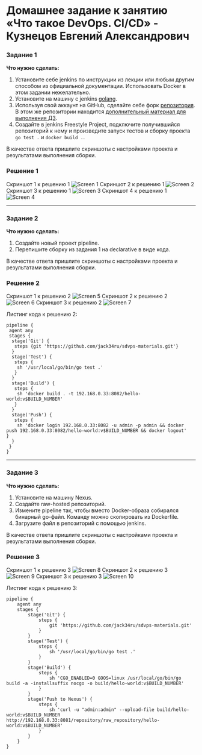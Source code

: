 # Домашнее задание к занятию «Что такое DevOps. СI/СD» - Кузнецов Евгений Александрович

### Задание 1


**Что нужно сделать:**

1. Установите себе jenkins по инструкции из лекции или любым другим способом из официальной документации. Использовать Docker в этом задании нежелательно.
2. Установите на машину с jenkins [golang](https://golang.org/doc/install).
3. Используя свой аккаунт на GitHub, сделайте себе форк [репозитория](https://github.com/netology-code/sdvps-materials.git). В этом же репозитории находится [дополнительный материал для выполнения ДЗ](https://github.com/netology-code/sdvps-materials/blob/main/CICD/8.2-hw.md).
3. Создайте в jenkins Freestyle Project, подключите получившийся репозиторий к нему и произведите запуск тестов и сборку проекта ```go test .``` и  ```docker build .```.

В качестве ответа пришлите скриншоты с настройками проекта и результатами выполнения сборки.

### Решение 1

Скриншот 1 к решению 1
![Screen 1](https://github.com/jack34ru/DevOps-CI-CD/blob/master/screenshots/Screenshot_75.png)
Скриншот 2 к решению 1
![Screen 2](https://github.com/jack34ru/DevOps-CI-CD/blob/master/screenshots/Screenshot_76.png)
Скриншот 3 к решению 1
![Screen 3](https://github.com/jack34ru/DevOps-CI-CD/blob/master/screenshots/Screenshot_77.png)
Скриншот 4 к решению 1
![Screen 4](https://github.com/jack34ru/DevOps-CI-CD/blob/master/screenshots/Screenshot_78.png)

---

### Задание 2

**Что нужно сделать:**

1. Создайте новый проект pipeline.
2. Перепишите сборку из задания 1 на declarative в виде кода.

В качестве ответа пришлите скриншоты с настройками проекта и результатами выполнения сборки.

### Решение 2

Скриншот 1 к решению 2
![Screen 5](https://github.com/jack34ru/DevOps-CI-CD/blob/master/screenshots/Screenshot_79.png)
Скриншот 2 к решению 2
![Screen 6](https://github.com/jack34ru/DevOps-CI-CD/blob/master/screenshots/Screenshot_80.png)
Скриншот 3 к решению 2
![Screen 7](https://github.com/jack34ru/DevOps-CI-CD/blob/master/screenshots/Screenshot_81.png)

Листинг кода к решению 2:
```
pipeline {
 agent any
 stages {
  stage('Git') {
   steps {git 'https://github.com/jack34ru/sdvps-materials.git'}
  }
  stage('Test') {
   steps {
    sh '/usr/local/go/bin/go test .'
   }
  }
  stage('Build') {
   steps {
    sh 'docker build . -t 192.168.0.33:8082/hello-world:v$BUILD_NUMBER'
   }
  }
  stage('Push') {
   steps {
    sh 'docker login 192.168.0.33:8082 -u admin -p admin && docker push 192.168.0.33:8082/hello-world:v$BUILD_NUMBER && docker logout'   }
  }
 }
}
```

---

### Задание 3

**Что нужно сделать:**

1. Установите на машину Nexus.
1. Создайте raw-hosted репозиторий.
1. Измените pipeline так, чтобы вместо Docker-образа собирался бинарный go-файл. Команду можно скопировать из Dockerfile.
1. Загрузите файл в репозиторий с помощью jenkins.

В качестве ответа пришлите скриншоты с настройками проекта и результатами выполнения сборки.

### Решение 3

Скриншот 1 к решению 3
![Screen 8](https://github.com/jack34ru/DevOps-CI-CD/blob/master/screenshots/Screenshot_82png)
Скриншот 2 к решению 3
![Screen 9](https://github.com/jack34ru/DevOps-CI-CD/blob/master/screenshots/Screenshot_83.png)
Скриншот 3 к решению 3
![Screen 10](https://github.com/jack34ru/DevOps-CI-CD/blob/master/screenshots/Screenshot_84.png)

Листинг кода к решению 3:
```
pipeline {
    agent any
    stages {
        stage('Git') {
            steps {
                git 'https://github.com/jack34ru/sdvps-materials.git'
            }
        }
        stage('Test') {
            steps {
                sh '/usr/local/go/bin/go test .'
            }
        }
        stage('Build') {
            steps {
                sh 'CGO_ENABLED=0 GOOS=linux /usr/local/go/bin/go build -a -installsuffix nocgo -o build/hello-world:v$BUILD_NUMBER'
            }
        }
        stage('Push to Nexus') {
            steps {
                sh 'curl -u "admin:admin" --upload-file build/hello-world:v$BUILD_NUMBER http://192.168.0.33:8081/repository/raw_repository/hello-world:v$BUILD_NUMBER'
            }
        }
    }
}
```